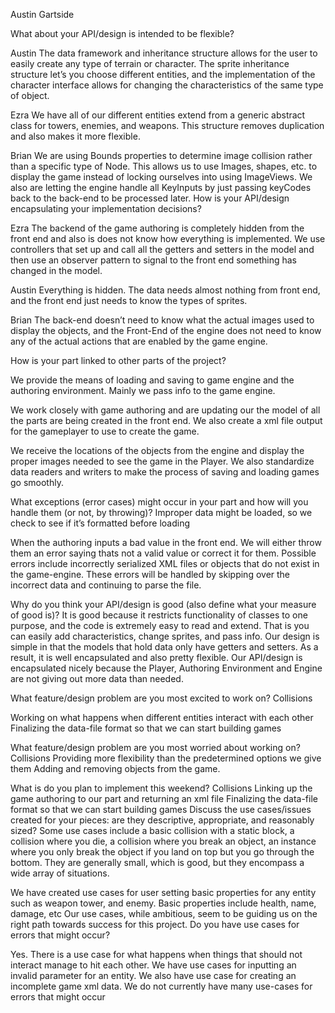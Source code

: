 Austin Gartside

What about your API/design is intended to be flexible?

Austin
The data framework and inheritance structure allows for the user to easily create any type of terrain or character. The sprite inheritance structure let’s you choose different entities, and the implementation of the character interface allows for changing the characteristics of the same type of object.

Ezra
We have all of our different entities extend from a generic abstract class for towers, enemies, and weapons. This structure removes duplication and also makes it more flexible. 

Brian
We are using Bounds properties to determine image collision rather than a specific type of Node. This allows us to use Images, shapes, etc. to display the game instead of locking ourselves into using ImageViews. We also are letting the engine handle all KeyInputs by just passing keyCodes back to the back-end to be processed later.
How is your API/design encapsulating your implementation decisions?

Ezra
The backend of the game authoring is completely hidden from the front end and also is does not know how everything is implemented. We use controllers that set up and call all the getters and setters in the model and then use an observer pattern to signal to the front end something has changed in the model.

Austin
Everything is hidden. The data needs almost nothing from front end, and the front end just needs to know the types of sprites.

Brian
The back-end doesn’t need to know what the actual images used to display the objects, and the Front-End of the engine does not need to know any of the actual actions that are enabled by the game engine.

How is your part linked to other parts of the project?

We provide the means of loading and saving to game engine and the authoring environment. Mainly we pass info to the game engine.

We work closely with game authoring and are updating our the model of all the parts are being created in the front end. We also create a xml file output for the gameplayer to use to create the game.

We receive the locations of the objects from the engine and display the proper images needed to see the game in the Player. We also standardize data readers and writers to make the process of saving and loading games go smoothly.

What exceptions (error cases) might occur in your part and how will you handle them (or not, by throwing)?
Improper data might be loaded, so we check to see if it’s formatted before loading

When the authoring inputs a bad value in the front end. We will either throw them an error saying thats not a valid value or correct it for them.
Possible errors include incorrectly serialized XML files or objects that do not exist in the game-engine. These errors will be handled by skipping over the incorrect data and continuing to parse the file.

Why do you think your API/design is good (also define what your measure of good is)?
It is good because it restricts functionality of classes to one purpose, and the code is extremely easy to read and extend. That is you can easily add characteristics, change sprites, and pass info.
Our design is simple in that the models that hold data only have getters and setters. As a result, it is well encapsulated and also pretty flexible.
Our API/design is encapsulated nicely because the Player, Authoring Environment and Engine are not giving out more data than needed.


What feature/design problem are you most excited to work on?
Collisions

Working on what happens when different entities interact with each other
Finalizing the data-file format so that we can start building games

What feature/design problem are you most worried about working on?
Collisions
Providing more flexibility than the predetermined options we give them
Adding and removing objects from the game.

What is do you plan to implement this weekend?
Collisions
Linking up the game authoring to our part and returning an xml file
Finalizing the data-file format so that we can start building games
Discuss the use cases/issues created for your pieces: are they descriptive, appropriate, and reasonably sized?
Some use cases include a basic collision with a static block, a collision where you die, a collision where you break an object, an instance where you only break the object if you land on top but you go through the bottom. They are generally small, which is good, but they encompass a wide array of situations.

We have created use cases for user setting basic properties for any entity such as weapon tower, and enemy. Basic properties include health, name, damage, etc
Our use cases, while ambitious, seem to be guiding us on the right path towards success for this project.
Do you have use cases for errors that might occur?

Yes. There is a use case for what happens when things that should not interact manage to hit each other. 
We have use cases for inputting an invalid parameter for an entity. We also have use case for creating an incomplete game xml data.
We do not currently have many use-cases for errors that might occur
